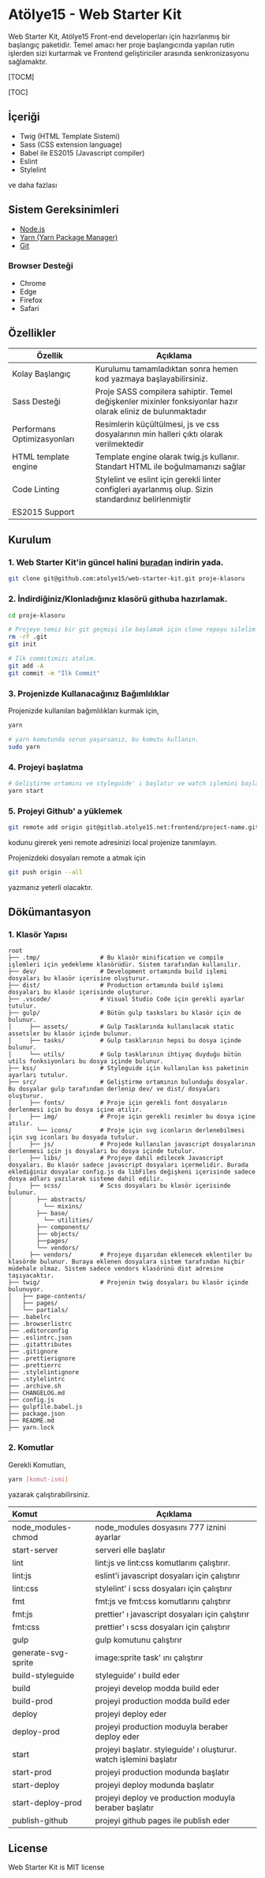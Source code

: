 # Atölye15 - Web Starter Kit

Web Starter Kit, Atölye15 Front-end developerları için hazırlanmış bir başlangıç paketidir. Temel amacı her proje başlangıcında yapılan rutin işlerden sizi kurtarmak ve Frontend geliştiriciler arasında senkronizasyonu sağlamaktır.

[TOCM]

[TOC]

## İçeriği

- Twig (HTML Template Sistemi)
- Sass (CSS extension language)
- Babel ile ES2015 (Javascript compiler)
- Eslint
- Stylelint

ve daha fazlası

## Sistem Gereksinimleri

- [Node.js](http://nodejs.org/)
- [Yarn (Yarn Package Manager)](https://yarnpkg.com/lang/en/)
- [Git](http://git-scm.com/)

### Browser Desteği

- Chrome
- Edge
- Firefox
- Safari

## Özellikler

| Özellik                     | Açıklama                                                                                                    |
| --------------------------- | ----------------------------------------------------------------------------------------------------------- |
| Kolay Başlangıç             | Kurulumu tamamladıktan sonra hemen kod yazmaya başlayabilirsiniz.                                           |
| Sass Desteği                | Proje SASS compilera sahiptir. Temel değişkenler mixinler fonksiyonlar hazır olarak eliniz de bulunmaktadır |
| Performans Optimizasyonları | Resimlerin küçültülmesi, js ve css dosyalarının min halleri çıktı olarak verilmektedir                      |
| HTML template engine        | Template engine olarak twig.js kullanır. Standart HTML ile boğulmamanızı sağlar                             |
| Code Linting                | Stylelint ve eslint için gerekli linter configleri ayarlanmış olup. Sizin standardınız belirlenmiştir       |
| ES2015 Support              |                                                                                                             |

## Kurulum

### 1. Web Starter Kit'in güncel halini [buradan](https://github.com/atolye15/web-starter-kit) indirin yada.

```bash
git clone git@github.com:atolye15/web-starter-kit.git proje-klasoru
```

### 2. İndirdiğiniz/Klonladığınız klasörü githuba hazırlamak.

```bash
cd proje-klasoru

# Projeye temiz bir git geçmişi ile başlamak için clone repoyu silelim ve tekrar oluşturalım.
rm -rf .git
git init

# İlk commitimizi atalım.
git add -A
git commit -m "İlk Commit"
```

### 3. Projenizde Kullanacağınız Bağımlılıklar

Projenizde kullanılan bağımlılıkları kurmak için,

```bash
yarn

# yarn komutunda sorun yaşarsanız, bu komutu kullanın.
sudo yarn
```

### 4. Projeyi başlatma

```bash
# Geliştirme ortamını ve styleguide' ı başlatır ve watch işlemini başlatır.
yarn start
```

### 5. Projeyi Github' a yüklemek

```bash
git remote add origin git@gitlab.atolye15.net:frontend/project-name.git
```

kodunu girerek yeni remote adresinizi local projenize tanımlayın.

Projenizdeki dosyaları remote a atmak için

```bash
git push origin --all
```

yazmanız yeterli olacaktır.

## Dökümantasyon

### 1. Klasör Yapısı

```
root
├── .tmp/                 # Bu klasör minification ve compile işlemleri için yedekleme klasörüdür. Sistem tarafından kullanılır.
├── dev/                  # Development ortamında build işlemi dosyaları bu klasör içerisine oluşturur.
├── dist/                 # Production ortamında build işlemi dosyaları bu klasör içerisinde oluşturur.
├── .vscode/              # Visual Studio Code için gerekli ayarlar tutulur.
├── gulp/                 # Bütün gulp tasksları bu klasör için de bulunur.
│     ├── assets/         # Gulp Tasklarında kullanılacak static assetsler bu klasör içinde bulunur.
│     ├── tasks/          # Gulp tasklarının hepsi bu dosya içinde bulunur.
│     └── utils/          # Gulp tasklarının ihtiyaç duyduğu bütün utils fonksiyonları bu dosya içinde bulunur.
├── kss/                  # Styleguide için kullanılan kss paketinin ayarları tutulur.
├── src/                  # Geliştirme ortamının bulunduğu dosyalar. Bu dosyalar gulp tarafından derlenip dev/ ve dist/ dosyaları oluşturur.
│     ├── fonts/          # Proje için gerekli font dosyaların derlenmesi için bu dosya içine atılır.
│     ├── img/            # Proje için gerekli resimler bu dosya içine atılır.
│       └── icons/        # Proje için svg iconların derlenebilmesi için svg iconları bu dosyada tutulur.
│     ├── js/             # Projede kullanılan javascript dosyalarının derlenmesi için js dosyaları bu dosya içinde tutulur.
│     ├── libs/           # Projeye dahil edilecek Javascript dosyaları. Bu klasör sadece javascript dosyaları içermelidir. Burada eklediğiniz dosyalar config.js da libFiles değişkeni içerisinde sadece dosya adları yazılarak sisteme dahil edilir.
│     ├── scss/           # Scss dosyaları bu klasör içerisinde bulunur.
│       ├── abstracts/
│         └── mixins/
│       ├── base/
│         └── utilities/
│       ├── components/
│       ├── objects/
│       ├──pages/
│       └── vendors/
│     ├── vendors/        # Projeye dışarıdan eklenecek eklentiler bu klasörde bulunur. Buraya eklenen dosyalara sistem tarafından hiçbir müdehale olmaz. Sistem sadece vendors klasörünü dist adresine taşıyacaktır.
├── twig/                 # Projenin twig dosyaları bu klasör içinde bulunuyor.
│   ├── page-contents/
│   ├── pages/
│   └── partials/
├── .babelrc
├── .browserlistrc
├── .editorconfig
├── .eslintrc.json
├── .gitattributes
├── .gitignore
├── .prettierignore
├── .prettierrc
├── .stylelintignore
├── .stylelintrc
├── .archive.sh
├── CHANGELOG.md
├── config.js
├── gulpfile.babel.js
├── package.json
├── README.md
├── yarn.lock
```

### 2. Komutlar

Gerekli Komutları,

```bash
yarn [komut-ismi]
```

yazarak çalıştırabilirsiniz.

| Komut               | Açıklama                                                           |
| :------------------ | ------------------------------------------------------------------ |
| node_modules-chmod  | node_modules dosyasını 777 iznini ayarlar                          |
| start-server        | serveri elle başlatır                                              |
| lint                | lint:js ve lint:css komutlarını çalıştırır.                        |
| lint:js             | eslint'i javascript dosyaları için çalıştırır                      |
| lint:css            | stylelint' i scss dosyaları için çalıştırır                        |
| fmt                 | fmt:js ve fmt:css komutlarını çalıştırır                           |
| fmt:js              | prettier' ı javascript dosyaları için çalıştırır                   |
| fmt:css             | prettier' ı scss dosyaları için çalıştırır                         |
| gulp                | gulp komutunu çalıştırır                                           |
| generate-svg-sprite | image:sprite task' ını çalıştırır                                  |
| build-styleguide    | styleguide' ı build eder                                           |
| build               | projeyi develop modda build eder                                   |
| build-prod          | projeyi production modda build eder                                |
| deploy              | projeyi deploy eder                                                |
| deploy-prod         | projeyi production moduyla beraber deploy eder                     |
| start               | projeyi başlatır. styleguide' ı oluşturur. watch işlemini başlatır |
| start-prod          | projeyi production modunda başlatır                                |
| start-deploy        | projeyi deploy modunda başlatır                                    |
| start-deploy-prod   | projeyi deploy ve production moduyla beraber başlatır              |
| publish-github      | projeyi github pages ile publish eder                              |

## License

Web Starter Kit is MIT license
